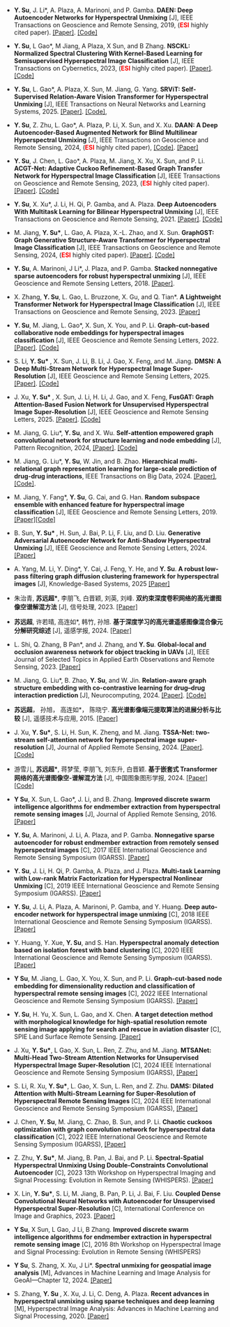 - <strong>Y.  Su</strong>, J. Li*, A. Plaza, A. Marinoni, and P. Gamba. <strong>DAEN: Deep Autoencoder Networks for Hyperspectral Unmixing</strong> [J],  IEEE Transactions on Geoscience and Remote Sensing, 2019, (<strong style="color:red;">ESI</strong> highly cited paper). [[Paper]](https://ieeexplore.ieee.org/document/8628241). [[Code]](https://github.com/yuanchaosu/TGRS-daen.)

- <strong>Y.  Su</strong>, L Gao*, M Jiang, A Plaza, X Sun, and B Zhang. <strong> NSCKL: Normalized Spectral Clustering With Kernel-Based Learning for Semisupervised Hyperspectral Image Classification</strong> [J],  IEEE Transactions on Cybernetics, 2023, (<strong style="color:red;">ESI</strong> highly cited paper). [[Paper]](https://ieeexplore.ieee.org/abstract/document/9954181). [[Code]](https://github.com/yuanchaosu/TCYB-nsckl.)

- <strong>Y.  Su</strong>,  L. Gao*, A. Plaza, X. Sun, M. Jiang, G. Yang. <strong>SRViT: Self-Supervised Relation-Aware Vision Transformer for Hyperspectral Unmixing</strong> [J],  IEEE Transactions on Neural Networks and Learning Systems, 2025. [[Paper]](https://ieeexplore.ieee.org/document/11021554). [[Code]](https://github.com/yuanchaosu/TNNLS-SRViT), 

- <strong>Y.  Su</strong>, Z. Zhu, L. Gao*, A. Plaza, P. Li, X. Sun, and X. Xu. <strong>DAAN: A Deep Autoencoder-Based Augmented Network for Blind Multilinear Hyperspectral Unmixing</strong> [J], IEEE Transactions on Geoscience and Remote Sensing, 2024, (<strong style="color:red;">ESI</strong> highly cited paper), [[Code]](https://github.com/yuanchaosu/TGRS-daan). [[Paper]](https://ieeexplore.ieee.org/document/10478947)

- <strong>Y.  Su</strong>,  J. Chen, L. Gao*, A. Plaza, M. Jiang, X. Xu, X. Sun, and P. Li. <strong>ACGT-Net: Adaptive Cuckoo Refinement-Based Graph Transfer Network for Hyperspectral Image Classification </strong>[J],  IEEE Transactions on Geoscience and Remote Sensing, 2023,  (<strong style="color:red;">ESI</strong> highly cited paper). [[Paper]](https://ieeexplore.ieee.org/document/10226236).  [[Code]](https://github.com/yuanchaosu/TGRS-acgt-net)

- <strong>Y. Su</strong>, X. Xu*, J. Li, H. Qi, P. Gamba, and A. Plaza. <strong>Deep Autoencoders With Multitask Learning for Bilinear Hyperspectral Unmixing</strong> [J], IEEE Transactions on Geoscience and Remote Sensing, 2021. [[Paper]](https://ieeexplore.ieee.org/document/9290391). [[Code]](https://github.com/yuanchaosu/TGRS-dmbu.)

- M. Jiang, <strong>Y. Su*</strong>, L. Gao, A. Plaza, X.-L. Zhao, and X. Sun. <strong>GraphGST: Graph Generative Structure-Aware Transformer for Hyperspectral Image Classification</strong> [J], IEEE Transactions on Geoscience and Remote Sensing, 2024, (<strong style="color:red;">ESI</strong> highly cited paper). [[Paper]](https://ieeexplore.ieee.org/abstract/document/10379176). [[Code]](https://github.com/yuanchaosu/TGRS-graphGST)

- <strong>Y. Su</strong>, A. Marinoni, J Li*, J. Plaza, and P. Gamba. <strong>Stacked nonnegative sparse autoencoders for robust hyperspectral unmixing</strong> [J], IEEE Geoscience and Remote Sensing Letters, 2018. [[Paper]](https://ieeexplore.ieee.org/abstract/document/8387431). 

- X. Zhang, <strong>Y. Su</strong>, L. Gao, L. Bruzzone, X. Gu, and Q. Tian*.  <strong> A Lightweight Transformer Network for Hyperspectral Image Classification</strong> [J], IEEE Transactions on Geoscience and Remote Sensing, 2023. [[Paper]](https://ieeexplore.ieee.org/abstract/document/10189879)

- <strong>Y. Su</strong>, M. Jiang, L. Gao*, X. Sun, X. You, and P. Li. <strong>Graph-cut-based collaborative node embeddings for hyperspectral images classification</strong> [J], IEEE Geoscience and Remote Sensing Letters, 2022. [[Paper]](https://ieeexplore.ieee.org/abstract/document/9801846). [[Code]](https://github.com/yuanchaosu/GRSL-gccne)

- S. Li,  <strong>Y. Su* </strong>, X. Sun, J. Li, B. Li, J. Gao, X. Feng, and M. Jiang.  <strong>DMSN: A Deep Multi-Stream Network for Hyperspectral Image Super-Resolution</strong> [J], IEEE Geoscience and Remote Sensing Letters, 2025. [[Paper]](https://ieeexplore.ieee.org/abstract/document/10843237). [[Code]](https://github.com/yuanchaosu/GRSL-dmsn)

- J. Xu, <strong>Y. Su* </strong>, X. Sun, J. Li, H. Li, J. Gao, and X. Feng, <strong>FusGAT: Graph Attention-Based Fusion Network for Unsupervised Hyperspectral Image Super-Resolution</strong> [J], IEEE Geoscience and Remote Sensing Letters, 2025. [[Paper]](https://ieeexplore.ieee.org/document/11052309/authors#authors). [[Code]](https://github.com/yuanchaosu/FusGAT-GRSL)

- M. Jiang, G. Liu*, <strong>Y. Su</strong>, and X. Wu. <strong>Self-attention empowered graph convolutional network for structure learning and node embedding</strong> [J], Pattern Recognition, 2024, [[Paper]](https://www.sciencedirect.com/science/article/abs/pii/S0031320324002887).  [[Code]](https://github.com/mengyingjiang/GCN-SA)

- M. Jiang, G. Liu*, <strong>Y. Su</strong>, W. Jin, and B. Zhao. <strong>Hierarchical multi-relational graph representation learning for large-scale prediction of drug-drug interactions</strong>, IEEE Transactions on Big Data, 2024. [[Paper]](https://ieeexplore.ieee.org/abstract/document/10858423), [[Code]](https://github.com/mengyingjiang/HMGRL).

- M. Jiang, Y. Fang*, <strong>Y. Su</strong>, G. Cai, and G. Han. <strong>Random subspace ensemble with enhanced feature for hyperspectral image classification</strong> [J], IEEE Geoscience and Remote Sensing Letters, 2019. [[Paper]](https://ieeexplore.ieee.org/abstract/document/8887275)[[Code]](https://github.com/mengyingjiang/RSE-EF-indian)

- B. Sun,  <strong>Y. Su* </strong>, H. Sun, J. Bai, P. Li, F. Liu, and D. Liu.  <strong>Generative Adversarial Autoencoder Network for Anti-Shadow Hyperspectral Unmixing</strong> [J], IEEE Geoscience and Remote Sensing Letters, 2024. [[Paper]](https://ieeexplore.ieee.org/abstract/document/10533262)

- A. Yang, M. Li, Y. Ding*, Y. Cai, J. Feng, Y. He, and <strong>Y. Su</strong>. <strong>A robust low-pass filtering graph diffusion clustering framework for hyperspectral images</strong>  [J], Knowledge-Based Systems, 2025 [[Paper]](https://www.sciencedirect.com/science/article/pii/S0950705125008287)

- 朱治青, <strong>苏远超*</strong>, 李朋飞, 白晋颖, 刘英, 刘峰. <strong>双约束深度卷积网络的高光谱图像空谱解混方法</strong> [J], 信号处理, 2023. [[Paper]](https://signal.ejournal.org.cn/article/doi/10.16798/j.issn.1003-0530.2023.01.013)

- <strong>苏远超</strong>, 许若晴, 高连如*, 韩竹, 孙旭. <strong>基于深度学习的高光谱遥感图像混合像元分解研究综述</strong> [J], 遥感学报, 2024. [[Paper]](https://www.ygxb.ac.cn/zh/article/doi/10.11834/jrs.20243165/)

- L. Shi, Q. Zhang, B Pan*, and J. Zhang, and <strong>Y. Su</strong>. <strong>Global-local and occlusion awareness network for object tracking in UAVs</strong> [J], IEEE Journal of Selected Topics in Applied Earth Observations and Remote Sensing, 2023. [[Paper]](https://ieeexplore.ieee.org/abstract/document/10227510)

- M. Jiang, G. Liu*, B. Zhao, <strong>Y. Su</strong>, and W. Jin.  <strong> Relation-aware graph structure embedding with co-contrastive learning for drug–drug interaction prediction</strong> [J], Neurocomputing, 2024. [[Paper]](https://www.sciencedirect.com/science/article/abs/pii/S0925231223013267). [[Code]](https://github.com/mengyingjiang/RaGSECo)

- <strong>苏远超</strong>， 孙旭， 高连如*， 陈晓宁. <strong>高光谱影像端元提取算法的进展分析与比较</strong> [J], 遥感技术与应用, 2015. [[Paper]](http://www.rsta.ac.cn/CN/10.11873/j.issn.1004-0323.2015.6.1195)

- J. Xu, <strong>Y. Su*</strong>, S. Li, H. Sun, K. Zheng, and M. Jiang. <strong>TSSA-Net: two-stream self-attention network for hyperspectral image super-resolution</strong> [J], Journal of Applied Remote Sensing, 2024. [[Paper]](https://www.spiedigitallibrary.org/journals/journal-of-applied-remote-sensing/volume-18/issue-4/042605/TSSA-Net--two-stream-self-attention-network-for-hyperspectral/10.1117/1.JRS.18.042605.short). [[Code]](https://github.com/JinJin12332131/Jars)

- 游雪儿,  <strong>苏远超*</strong>, 蒋梦莹, 李朋飞, 刘东升, 白晋颖. <strong>基于嵌套式 Transformer 网络的高光谱图像空-谱解混方法</strong> [J], 中国图象图形学报, 2024. [[Paper]](http://cjig.ijournals.cn/jig/ch/reader/view_abstract.aspx?file_no=230393&flag=1) [[Code]](https://github.com/yuanchaosu/JIG-detn)

- <strong>Y Su</strong>, X. Sun, L. Gao*, J. Li, and B. Zhang. <strong>Improved discrete swarm intelligence algorithms for endmember extraction from hyperspectral remote sensing images</strong> [J], Journal of Applied Remote Sensing, 2016. [[Paper]](https://www.spiedigitallibrary.org/journals/Journal-of-Applied-Remote-Sensing/volume-10/issue-4/045018/Improved-discrete-swarm-intelligence-algorithms-for-endmember-extraction-from-hyperspectral/10.1117/1.JRS.10.045018.short)

- <strong>Y. Su</strong>, A. Marinoni, J. Li, A. Plaza, and P. Gamba. <strong>Nonnegative sparse autoencoder for robust endmember extraction from remotely sensed hyperspectral images</strong> [C], 2017 IEEE International Geoscience and Remote Sensing Symposium (IGARSS). [[Paper]](https://ieeexplore.ieee.org/abstract/document/8126930)

- <strong>Y. Su</strong>, J. Li, H. Qi, P. Gamba, A. Plaza, and J. Plaza. <strong>Multi-task Learning with Low-rank Matrix Factorization for Hyperspectral Nonlinear Unmixing</strong> [C], 2019 IEEE International Geoscience and Remote Sensing Symposium (IGARSS). [[Paper]](https://ieeexplore.ieee.org/abstract/document/8899343)

- <strong>Y. Su</strong>, J. Li, A. Plaza, A. Marinoni, P. Gamba, and Y. Huang. <strong>Deep auto-encoder network for hyperspectral image unmixing</strong> [C], 2018 IEEE International Geoscience and Remote Sensing Symposium (IGARSS). [[Paper]](https://ieeexplore.ieee.org/abstract/document/8519571)

- Y. Huang, Y. Xue, <strong>Y. Su</strong>, and S. Han.  <strong>Hyperspectral anomaly detection based on isolation forest with band clustering</strong> [C], 2020 IEEE International Geoscience and Remote Sensing Symposium (IGARSS). [[Paper]](https://ieeexplore.ieee.org/abstract/document/9323988)

- <strong>Y Su</strong>, M. Jiang, L. Gao, X. You, X. Sun, and P. Li. <strong>Graph-cut-based node embedding for dimensionality reduction and classification of hyperspectral remote sensing images</strong> [C], 2022 IEEE International Geoscience and Remote Sensing Symposium (IGARSS). [[Paper]](https://ieeexplore.ieee.org/abstract/document/9883902)

- <strong>Y. Su</strong>, H. Yu, X. Sun, L. Gao, and X. Chen. <strong>A target detection method with morphological knowledge for high-spatial resolution remote sensing image applying for search and rescue in aviation disaster</strong> [C], SPIE Land Surface Remote Sensing.  [[Paper]](https://www.spiedigitallibrary.org/conference-proceedings-of-spie/9260/926022/A-target-detection-method-with-morphological-knowledge-for-high-spatial/10.1117/12.2068709.short)

- J. Xu, <strong>Y. Su*</strong>, L Gao, X. Sun, L. Ren, Z. Zhu, and M. Jiang. <strong>MTSANet: Multi-Head Two-Stream Attention Networks for Unsupervised Hyperspectral Image Super-Resolution</strong> [C], 2024 IEEE International Geoscience and Remote Sensing Symposium (IGARSS), [[Paper]](https://ieeexplore.ieee.org/abstract/document/10641776)

- S. Li, R. Xu, <strong>Y. Su*</strong>, L. Gao, X. Sun, L. Ren, and Z. Zhu.  <strong> DAMS: Dilated Attention with Multi-Stream Learning for Super-Resolution of Hyperspectral Remote Sensing Images</strong> [C], 2024 IEEE International Geoscience and Remote Sensing Symposium (IGARSS), [[Paper]](https://ieeexplore.ieee.org/abstract/document/10642583)

- J. Chen, <strong>Y. Su</strong>, M. Jiang, C. Zhao, B. Sun, and P. Li. <strong>Chaotic cuckoos optimization with graph convolution network for hyperspectral data classification</strong> [C], 2022 IEEE International Geoscience and Remote Sensing Symposium (IGARSS), [[Paper]](https://ieeexplore.ieee.org/abstract/document/9884248)

- Z. Zhu, <strong>Y. Su*</strong>, M. Jiang, B. Pan, J. Bai, and P. Li. <strong>Spectral-Spatial Hyperspectral Unmixing Using Double-Constraints Convolutional Autoencoder</strong> [C], 2023 13th Workshop on Hyperspectral Imaging and Signal Processing: Evolution in Remote Sensing (WHISPERS). [[Paper]](https://ieeexplore.ieee.org/abstract/document/10430920)

- X. Lin, <strong>Y. Su*</strong>, S. Li, M. Jiang, B. Pan, P. Li, J. Bai, F. Liu. <strong>Coupled Dense Convolutional Neural Networks with Autoencoder for Unsupervised Hyperspectral Super-Resolution</strong> [C], International Conference on Image and Graphics, 2023. [[Paper]](https://link.springer.com/chapter/10.1007/978-3-031-46317-4_14)

- <strong>Y Su</strong>, X Sun, L Gao, J Li, B Zhang.  <strong>Improved discrete swarm intelligence algorithms for endmember extraction in hyperspectral remote sensing image</strong> [C], 2016 8th Workshop on Hyperspectral Image and Signal Processing: Evolution in Remote Sensing (WHISPERS)

- <strong>Y Su</strong>, S. Zhang, X. Xu, J Li*. <strong>Spectral unmixing for geospatial image analysis</strong> [M], Advances in Machine Learning and Image Analysis for GeoAI—Chapter 12, 2024. [[Paper]](https://www.sciencedirect.com/science/article/abs/pii/B9780443190773000171)

- S. Zhang,  <strong>Y. Su </strong>, X. Xu, J. Li, C. Deng, A. Plaza.  <strong>Recent advances in hyperspectral unmixing using sparse techniques and deep learning</strong> [M], Hyperspectral Image Analysis: Advances in Machine Learning and Signal Processing, 2020. [[Paper]](https://link.springer.com/chapter/10.1007/978-3-030-38617-7_13)


